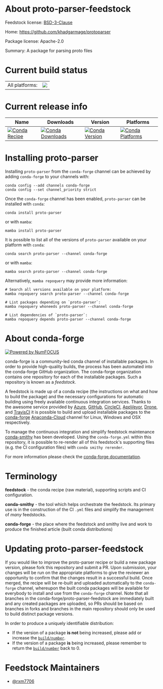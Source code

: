 About proto-parser-feedstock
============================

Feedstock license: [BSD-3-Clause](https://github.com/conda-forge/proto-parser-feedstock/blob/main/LICENSE.txt)

Home: https://github.com/khadgarmage/protoparser

Package license: Apache-2.0

Summary: A package for parsing proto files

Current build status
====================


<table><tr><td>All platforms:</td>
    <td>
      <a href="https://dev.azure.com/conda-forge/feedstock-builds/_build/latest?definitionId=20308&branchName=main">
        <img src="https://dev.azure.com/conda-forge/feedstock-builds/_apis/build/status/proto-parser-feedstock?branchName=main">
      </a>
    </td>
  </tr>
</table>

Current release info
====================

| Name | Downloads | Version | Platforms |
| --- | --- | --- | --- |
| [![Conda Recipe](https://img.shields.io/badge/recipe-proto--parser-green.svg)](https://anaconda.org/conda-forge/proto-parser) | [![Conda Downloads](https://img.shields.io/conda/dn/conda-forge/proto-parser.svg)](https://anaconda.org/conda-forge/proto-parser) | [![Conda Version](https://img.shields.io/conda/vn/conda-forge/proto-parser.svg)](https://anaconda.org/conda-forge/proto-parser) | [![Conda Platforms](https://img.shields.io/conda/pn/conda-forge/proto-parser.svg)](https://anaconda.org/conda-forge/proto-parser) |

Installing proto-parser
=======================

Installing `proto-parser` from the `conda-forge` channel can be achieved by adding `conda-forge` to your channels with:

```
conda config --add channels conda-forge
conda config --set channel_priority strict
```

Once the `conda-forge` channel has been enabled, `proto-parser` can be installed with `conda`:

```
conda install proto-parser
```

or with `mamba`:

```
mamba install proto-parser
```

It is possible to list all of the versions of `proto-parser` available on your platform with `conda`:

```
conda search proto-parser --channel conda-forge
```

or with `mamba`:

```
mamba search proto-parser --channel conda-forge
```

Alternatively, `mamba repoquery` may provide more information:

```
# Search all versions available on your platform:
mamba repoquery search proto-parser --channel conda-forge

# List packages depending on `proto-parser`:
mamba repoquery whoneeds proto-parser --channel conda-forge

# List dependencies of `proto-parser`:
mamba repoquery depends proto-parser --channel conda-forge
```


About conda-forge
=================

[![Powered by
NumFOCUS](https://img.shields.io/badge/powered%20by-NumFOCUS-orange.svg?style=flat&colorA=E1523D&colorB=007D8A)](https://numfocus.org)

conda-forge is a community-led conda channel of installable packages.
In order to provide high-quality builds, the process has been automated into the
conda-forge GitHub organization. The conda-forge organization contains one repository
for each of the installable packages. Such a repository is known as a *feedstock*.

A feedstock is made up of a conda recipe (the instructions on what and how to build
the package) and the necessary configurations for automatic building using freely
available continuous integration services. Thanks to the awesome service provided by
[Azure](https://azure.microsoft.com/en-us/services/devops/), [GitHub](https://github.com/),
[CircleCI](https://circleci.com/), [AppVeyor](https://www.appveyor.com/),
[Drone](https://cloud.drone.io/welcome), and [TravisCI](https://travis-ci.com/)
it is possible to build and upload installable packages to the
[conda-forge](https://anaconda.org/conda-forge) [Anaconda-Cloud](https://anaconda.org/)
channel for Linux, Windows and OSX respectively.

To manage the continuous integration and simplify feedstock maintenance
[conda-smithy](https://github.com/conda-forge/conda-smithy) has been developed.
Using the ``conda-forge.yml`` within this repository, it is possible to re-render all of
this feedstock's supporting files (e.g. the CI configuration files) with ``conda smithy rerender``.

For more information please check the [conda-forge documentation](https://conda-forge.org/docs/).

Terminology
===========

**feedstock** - the conda recipe (raw material), supporting scripts and CI configuration.

**conda-smithy** - the tool which helps orchestrate the feedstock.
                   Its primary use is in the construction of the CI ``.yml`` files
                   and simplify the management of *many* feedstocks.

**conda-forge** - the place where the feedstock and smithy live and work to
                  produce the finished article (built conda distributions)


Updating proto-parser-feedstock
===============================

If you would like to improve the proto-parser recipe or build a new
package version, please fork this repository and submit a PR. Upon submission,
your changes will be run on the appropriate platforms to give the reviewer an
opportunity to confirm that the changes result in a successful build. Once
merged, the recipe will be re-built and uploaded automatically to the
`conda-forge` channel, whereupon the built conda packages will be available for
everybody to install and use from the `conda-forge` channel.
Note that all branches in the conda-forge/proto-parser-feedstock are
immediately built and any created packages are uploaded, so PRs should be based
on branches in forks and branches in the main repository should only be used to
build distinct package versions.

In order to produce a uniquely identifiable distribution:
 * If the version of a package **is not** being increased, please add or increase
   the [``build/number``](https://docs.conda.io/projects/conda-build/en/latest/resources/define-metadata.html#build-number-and-string).
 * If the version of a package **is** being increased, please remember to return
   the [``build/number``](https://docs.conda.io/projects/conda-build/en/latest/resources/define-metadata.html#build-number-and-string)
   back to 0.

Feedstock Maintainers
=====================

* [@rxm7706](https://github.com/rxm7706/)

